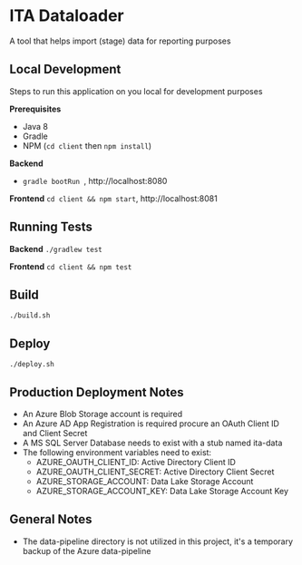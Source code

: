 # ITA Dataloader
A tool that helps import (stage) data for reporting purposes

## Local Development
Steps to run this application on you local for development purposes

**Prerequisites** 
 - Java 8
 - Gradle
 - NPM (`cd client` then `npm install`)

**Backend** 
 - `gradle bootRun `, http://localhost:8080

**Frontend** `cd client && npm start`, http://localhost:8081

## Running Tests

**Backend** `./gradlew test`

**Frontend**  `cd client && npm test`

## Build
```./build.sh```

## Deploy
```./deploy.sh```

## Production Deployment Notes
 - An Azure Blob Storage account is required
 - An Azure AD App Registration is required procure an OAuth Client ID and Client Secret
 - A MS SQL Server Database needs to exist with a stub named ita-data
 - The following environment variables need to exist:
    - AZURE_OAUTH_CLIENT_ID: Active Directory Client ID
    - AZURE_OAUTH_CLIENT_SECRET: Active Directory Client Secret
    - AZURE_STORAGE_ACCOUNT: Data Lake Storage Account
    - AZURE_STORAGE_ACCOUNT_KEY: Data Lake Storage Account Key

## General Notes
 - The data-pipeline directory is not utilized in this project, it's a temporary backup of the Azure data-pipeline
